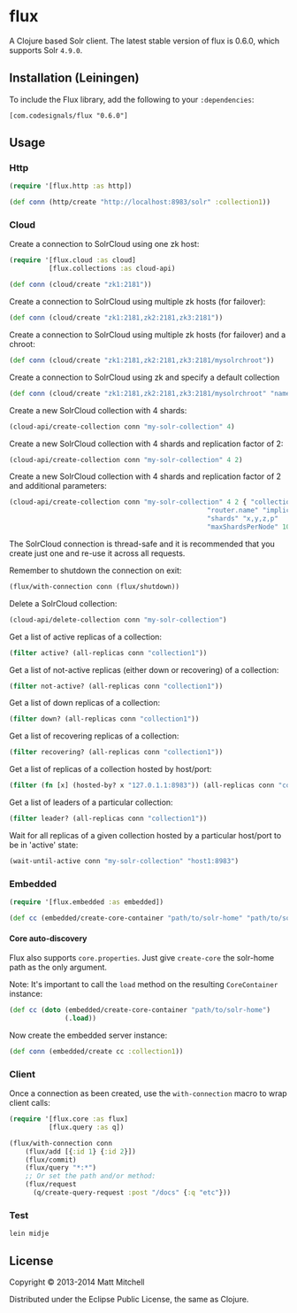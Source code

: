 # flux

A Clojure based Solr client. The latest stable version of flux is 0.6.0, which supports Solr `4.9.0`.

## Installation (Leiningen)

To include the Flux library, add the following to your `:dependencies`:

    [com.codesignals/flux "0.6.0"]

## Usage

### Http

```clojure
(require '[flux.http :as http])

(def conn (http/create "http://localhost:8983/solr" :collection1))
```

### Cloud
Create a connection to SolrCloud using one zk host:

```clojure
(require '[flux.cloud :as cloud]
          [flux.collections :as cloud-api)

(def conn (cloud/create "zk1:2181"))
```

Create a connection to SolrCloud using multiple zk hosts (for failover):

```clojure
(def conn (cloud/create "zk1:2181,zk2:2181,zk3:2181"))
```

Create a connection to SolrCloud using multiple zk hosts (for failover) and a chroot:

```clojure
(def conn (cloud/create "zk1:2181,zk2:2181,zk3:2181/mysolrchroot"))
```

Create a connection to SolrCloud using zk and specify a default collection

```clojure
(def conn (cloud/create "zk1:2181,zk2:2181,zk3:2181/mysolrchroot" "name-of-collection"))
```

Create a new SolrCloud collection with 4 shards:

```clojure
(cloud-api/create-collection conn "my-solr-collection" 4)
```

Create a new SolrCloud collection with 4 shards and replication factor of 2:

```clojure
(cloud-api/create-collection conn "my-solr-collection" 4 2)
```

Create a new SolrCloud collection with 4 shards and replication factor of 2 and additional parameters:

```clojure
(cloud-api/create-collection conn "my-solr-collection" 4 2 { "collection.configName" "schemaless"
                                                  "router.name" "implicit"
                                                  "shards" "x,y,z,p"
                                                  "maxShardsPerNode" 10})
```

The SolrCloud connection is thread-safe and it is recommended that you create just one
and re-use it across all requests. 

Remember to shutdown the connection on exit:

```clojure
(flux/with-connection conn (flux/shutdown))
```

Delete a SolrCloud collection:

```clojure
(cloud-api/delete-collection conn "my-solr-collection")
```

Get a list of active replicas of a collection:

```clojure
(filter active? (all-replicas conn "collection1"))
```

Get a list of not-active replicas (either down or recovering) of a collection:

```clojure
(filter not-active? (all-replicas conn "collection1"))
```

Get a list of down replicas of a collection:

```clojure
(filter down? (all-replicas conn "collection1"))
```

Get a list of recovering replicas of a collection:

```clojure
(filter recovering? (all-replicas conn "collection1"))
```

Get a list of replicas of a collection hosted by host/port:

```clojure
(filter (fn [x] (hosted-by? x "127.0.1.1:8983")) (all-replicas conn "collection1"))
```

Get a list of leaders of a particular collection:

```clojure
(filter leader? (all-replicas conn "collection1"))
```

Wait for all replicas of a given collection hosted by a particular host/port to be in 'active' state:

```clojure
(wait-until-active conn "my-solr-collection" "host1:8983")
```

### Embedded

```clojure
(require '[flux.embedded :as embedded])

(def cc (embedded/create-core-container "path/to/solr-home" "path/to/solr.xml"))
```

#### Core auto-discovery
Flux also supports `core.properties`. Just give `create-core` the solr-home path as the only argument.

  Note: It's important to call the `load` method on the resulting `CoreContainer` instance:

```clojure
(def cc (doto (embedded/create-core-container "path/to/solr-home")
              (.load))
```

Now create the embedded server instance:

```clojure
(def conn (embedded/create cc :collection1))
```

### Client
Once a connection as been created, use the `with-connection` macro to wrap client calls:

```clojure
(require '[flux.core :as flux]
          [flux.query :as q])

(flux/with-connection conn
    (flux/add [{:id 1} {:id 2}])
    (flux/commit)
    (flux/query "*:*")
    ;; Or set the path and/or method:
    (flux/request
      (q/create-query-request :post "/docs" {:q "etc"}))
```

### Test
```shell
lein midje
```

## License

Copyright © 2013-2014 Matt Mitchell

Distributed under the Eclipse Public License, the same as Clojure.
